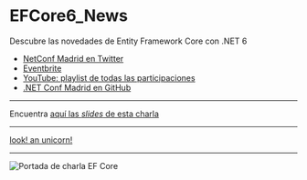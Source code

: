 # EFCore6_News

Descubre las novedades de Entity Framework Core con .NET 6

* [NetConf Madrid en Twitter](https://twitter.com/netconfmad)
* [Eventbrite](https://www.eventbrite.es/e/entradas-dotnetconf-madrid-215581910297)
* [YouTube: playlist de todas las participaciones](https://www.youtube.com/playlist?list=PLh2Rnb9lpMYiLSnuYph_a_ivGrK2r6CAL)
* [.NET Conf Madrid en GitHub](https://github.com/topics/netconfmadrid)

---

Encuentra [aquí las *slides* de esta charla](https://1drv.ms/p/s!AkcJg4FUx8k0hxlkv-aoGpJAphVh?e=8VyNwd)

---

[look! an unicorn!](https://devblogs.microsoft.com/dotnet/wp-content/uploads/sites/10/2020/10/efcore.png)

---

![Portada de charla EF Core](http://i3.ytimg.com/vi/e0YzX_gQ6B8/hqdefault.jpg)